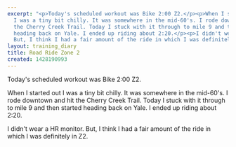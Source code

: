 ```yaml
---
excerpt: "<p>Today's scheduled workout was Bike 2:00 Z2.</p><p>When I started out
  I was a tiny bit chilly. It was somewhere in the mid-60's. I rode downtown and hit
  the Cherry Creek Trail. Today I stuck with it through to mile 9 and then started
  heading back on Yale. I ended up riding about 2:20.</p><p>I didn't wear a HR monitor.
  But, I think I had a fair amount of the ride in which I was definitely in Z2.</p>"
layout: training_diary
title: Road Ride Zone 2
created: 1428190993
---
```

<p>Today's scheduled workout was Bike 2:00 Z2.</p><p>When I started out I was a tiny bit chilly. It was somewhere in the mid-60's. I rode downtown and hit the Cherry Creek Trail. Today I stuck with it through to mile 9 and then started heading back on Yale. I ended up riding about 2:20.</p><p>I didn't wear a HR monitor. But, I think I had a fair amount of the ride in which I was definitely in Z2.</p>
